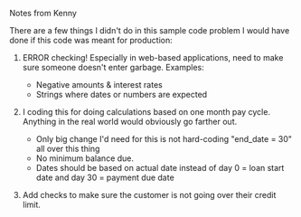 Notes from Kenny

There are a few things I didn't do in this sample code problem I would have done if this code was meant for production:

1. ERROR checking! Especially in web-based applications, need to make sure someone doesn't enter garbage. Examples:
	* Negative amounts & interest rates
	* Strings where dates or numbers are expected

2. I coding this for doing calculations based on one month pay cycle. Anything in the real world would obviously go farther out. 
	* Only big change I'd need for this is not hard-coding "end_date = 30" all over this thing
	* No minimum balance due.
	* Dates should be based on actual date instead of day 0 = loan start date and day 30 = payment due date

3. Add checks to make sure the customer is not going over their credit limit.

